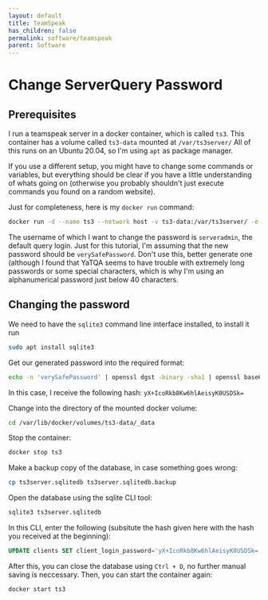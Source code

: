 ```yaml
---
layout: default
title: TeamSpeak
has_children: false
permalink: software/teamspeak
parent: Software
---
```


# Change ServerQuery Password

## Prerequisites

I run a teamspeak server in a docker container, which is called `ts3`.
This container has a volume called `ts3-data` mounted at `/var/ts3server/`
All of this runs on an Ubuntu 20.04, so I'm using `apt` as package manager.

If you use a different setup, you might have to change some commands or variables, but everything should be clear if you have a little understanding of whats going on (otherwise you probably shouldn't just execute commands you found on a random website).

Just for completeness, here is my `docker run` command:

```zsh
docker run -d --name ts3 --network host -v ts3-data:/var/ts3server/ -e TS3SERVER_LICENSE=accept --restart unless-stopped teamspeak
```

The username of which I want to change the password is `serveradmin`, the default query login.
Just for this tutorial, I'm assuming that the new password should be `verySafePassword`.
Don't use this, better generate one (although I found that YaTQA seems to have trouble with extremely long passwords or some special characters, which is why I'm using an alphanumerical password just below 40 characters.

## Changing the password

We need to have the `sqlite3` command line interface installed, to install it run

```zsh
sudo apt install sqlite3
```

Get our generated password into the required format:

```zsh
echo -n 'verySafePassword' | openssl dgst -binary -sha1 | openssl base64
```

In this case, I receive the following hash: `yX+IcoRkb8Kw6hlAeisyK0USDSk=`

Change into the directory of the mounted docker volume:

```zsh
cd /var/lib/docker/volumes/ts3-data/_data
```

Stop the container:

```zsh
docker stop ts3
```

Make a backup copy of the database, in case something goes wrong:

```zsh
cp ts3server.sqlitedb ts3server.sqlitedb.backup
```

Open the database using the sqlite CLI tool:

```zsh
sqlite3 ts3server.sqlitedb
```

In this CLI, enter the following (subsitute the hash given here with the hash you received at the beginning):

```SQL
UPDATE clients SET client_login_password='yX+IcoRkb8Kw6hlAeisyK0USDSk=' WHERE client_login_name='serveradmin';
```

After this, you can close the database using `Ctrl + D`, no further manual saving is neccessary.
Then, you can start the container again:

```zsh
docker start ts3
```
